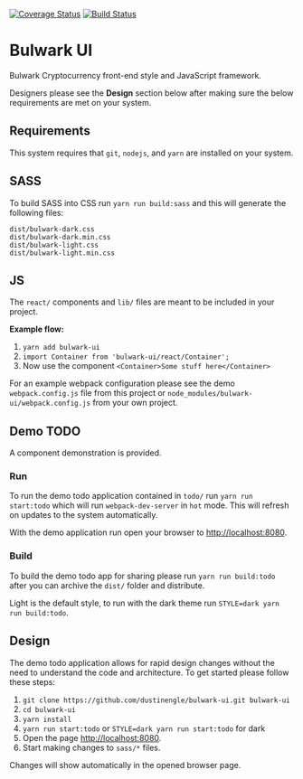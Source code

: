[![Coverage Status](https://coveralls.io/repos/github/dustinengle/bulwark-ui/badge.svg?branch=master)](https://coveralls.io/github/dustinengle/bulwark-ui?branch=master)
[![Build Status](https://travis-ci.org/dustinengle/bulwark-ui.svg?branch=master)](https://travis-ci.org/dustinengle/bulwark-ui)

# Bulwark UI
Bulwark Cryptocurrency front-end style and JavaScript framework.

Designers please see the __Design__ section below after making sure the below requirements are met on your system.


## Requirements
This system requires that `git`, `nodejs`, and `yarn` are installed on your system.


## SASS
To build SASS into CSS run `yarn run build:sass` and this will generate the following files:
```
dist/bulwark-dark.css
dist/bulwark-dark.min.css
dist/bulwark-light.css
dist/bulwark-light.min.css
```


## JS
The `react/` components and `lib/` files are meant to be included in your project.

__Example flow:__
1. `yarn add bulwark-ui`
2. `import Container from 'bulwark-ui/react/Container';`
3. Now use the component `<Container>Some stuff here</Container>`

For an example webpack configuration please see the demo `webpack.config.js` file from this project or `node_modules/bulwark-ui/webpack.config.js` from your own project.


## Demo TODO
A component demonstration is provided.

### Run
To run the demo todo application contained in `todo/` run `yarn run start:todo` which will run `webpack-dev-server` in `hot` mode.  This will refresh on updates to the system automatically.

With the demo application run open your browser to [http://localhost:8080](http://localhost:8080).

### Build
To build the demo todo app for sharing please run `yarn run build:todo` after you can archive the `dist/` folder and distribute.

Light is the default style, to run with the dark theme run `STYLE=dark yarn run build:todo`.


## Design
The demo todo application allows for rapid design changes without the need to understand the code and architecture.  To get started please follow these steps:
1. `git clone https://github.com/dustinengle/bulwark-ui.git bulwark-ui`
2. `cd bulwark-ui`
3. `yarn install`
4. `yarn run start:todo` or `STYLE=dark yarn run start:todo` for dark
5. Open the page [http://localhost:8080](http://localhost:8080).
6. Start making changes to `sass/*` files.

Changes will show automatically in the opened browser page.
